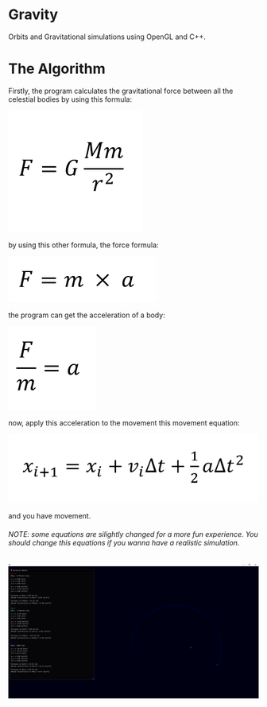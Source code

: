 # Gravity
Orbits and Gravitational simulations using OpenGL and C++.

# The Algorithm
Firstly, the program calculates the gravitational force between all the celestial bodies by using this formula:

<img src="https://raw.githubusercontent.com/TheMisterOdd/Gravity/main/images/GravitationalForce.png" alt="GravitationalForce"/>

by using this other formula, the force formula:

<img src="https://raw.githubusercontent.com/TheMisterOdd/Gravity/main/images/Force.png" alt="GravitationalForce"/>

the program can get the acceleration of a body:

<img src="https://raw.githubusercontent.com/TheMisterOdd/Gravity/main/images/Acceleration.png" alt="Acceleration"/>

now, apply this acceleration to the movement this movement equation:

<img src="https://raw.githubusercontent.com/TheMisterOdd/Gravity/main/images/LeapfrogIntegration.png" alt="Acceleration"/>

and you have movement.

###### NOTE: some equations are silightly changed for a more fun experience. You should change this equations if you wanna have a realistic simulation.

<img src="https://raw.githubusercontent.com/TheMisterOdd/Gravity/main/images/example.png" alt="window output"/>
